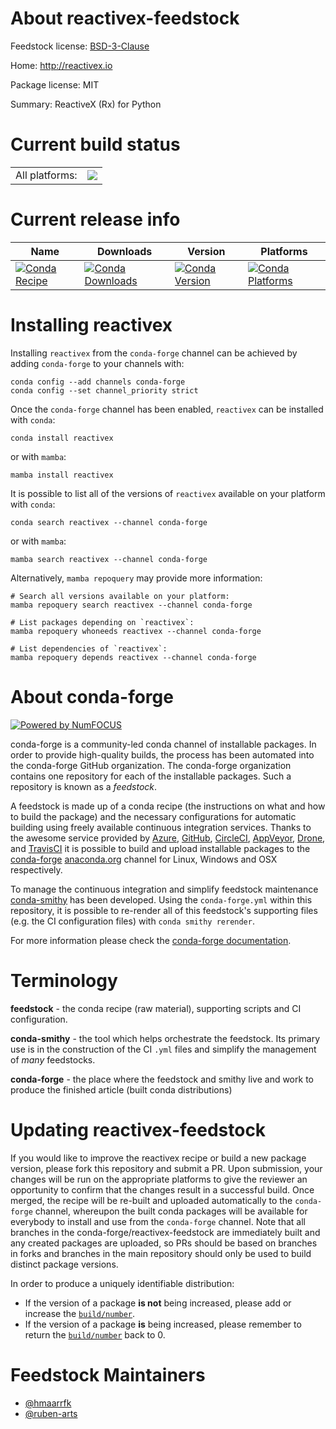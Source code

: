 About reactivex-feedstock
=========================

Feedstock license: [BSD-3-Clause](https://github.com/conda-forge/reactivex-feedstock/blob/main/LICENSE.txt)

Home: http://reactivex.io

Package license: MIT

Summary: ReactiveX (Rx) for Python

Current build status
====================


<table><tr><td>All platforms:</td>
    <td>
      <a href="https://dev.azure.com/conda-forge/feedstock-builds/_build/latest?definitionId=18789&branchName=main">
        <img src="https://dev.azure.com/conda-forge/feedstock-builds/_apis/build/status/reactivex-feedstock?branchName=main">
      </a>
    </td>
  </tr>
</table>

Current release info
====================

| Name | Downloads | Version | Platforms |
| --- | --- | --- | --- |
| [![Conda Recipe](https://img.shields.io/badge/recipe-reactivex-green.svg)](https://anaconda.org/conda-forge/reactivex) | [![Conda Downloads](https://img.shields.io/conda/dn/conda-forge/reactivex.svg)](https://anaconda.org/conda-forge/reactivex) | [![Conda Version](https://img.shields.io/conda/vn/conda-forge/reactivex.svg)](https://anaconda.org/conda-forge/reactivex) | [![Conda Platforms](https://img.shields.io/conda/pn/conda-forge/reactivex.svg)](https://anaconda.org/conda-forge/reactivex) |

Installing reactivex
====================

Installing `reactivex` from the `conda-forge` channel can be achieved by adding `conda-forge` to your channels with:

```
conda config --add channels conda-forge
conda config --set channel_priority strict
```

Once the `conda-forge` channel has been enabled, `reactivex` can be installed with `conda`:

```
conda install reactivex
```

or with `mamba`:

```
mamba install reactivex
```

It is possible to list all of the versions of `reactivex` available on your platform with `conda`:

```
conda search reactivex --channel conda-forge
```

or with `mamba`:

```
mamba search reactivex --channel conda-forge
```

Alternatively, `mamba repoquery` may provide more information:

```
# Search all versions available on your platform:
mamba repoquery search reactivex --channel conda-forge

# List packages depending on `reactivex`:
mamba repoquery whoneeds reactivex --channel conda-forge

# List dependencies of `reactivex`:
mamba repoquery depends reactivex --channel conda-forge
```


About conda-forge
=================

[![Powered by
NumFOCUS](https://img.shields.io/badge/powered%20by-NumFOCUS-orange.svg?style=flat&colorA=E1523D&colorB=007D8A)](https://numfocus.org)

conda-forge is a community-led conda channel of installable packages.
In order to provide high-quality builds, the process has been automated into the
conda-forge GitHub organization. The conda-forge organization contains one repository
for each of the installable packages. Such a repository is known as a *feedstock*.

A feedstock is made up of a conda recipe (the instructions on what and how to build
the package) and the necessary configurations for automatic building using freely
available continuous integration services. Thanks to the awesome service provided by
[Azure](https://azure.microsoft.com/en-us/services/devops/), [GitHub](https://github.com/),
[CircleCI](https://circleci.com/), [AppVeyor](https://www.appveyor.com/),
[Drone](https://cloud.drone.io/welcome), and [TravisCI](https://travis-ci.com/)
it is possible to build and upload installable packages to the
[conda-forge](https://anaconda.org/conda-forge) [anaconda.org](https://anaconda.org/)
channel for Linux, Windows and OSX respectively.

To manage the continuous integration and simplify feedstock maintenance
[conda-smithy](https://github.com/conda-forge/conda-smithy) has been developed.
Using the ``conda-forge.yml`` within this repository, it is possible to re-render all of
this feedstock's supporting files (e.g. the CI configuration files) with ``conda smithy rerender``.

For more information please check the [conda-forge documentation](https://conda-forge.org/docs/).

Terminology
===========

**feedstock** - the conda recipe (raw material), supporting scripts and CI configuration.

**conda-smithy** - the tool which helps orchestrate the feedstock.
                   Its primary use is in the construction of the CI ``.yml`` files
                   and simplify the management of *many* feedstocks.

**conda-forge** - the place where the feedstock and smithy live and work to
                  produce the finished article (built conda distributions)


Updating reactivex-feedstock
============================

If you would like to improve the reactivex recipe or build a new
package version, please fork this repository and submit a PR. Upon submission,
your changes will be run on the appropriate platforms to give the reviewer an
opportunity to confirm that the changes result in a successful build. Once
merged, the recipe will be re-built and uploaded automatically to the
`conda-forge` channel, whereupon the built conda packages will be available for
everybody to install and use from the `conda-forge` channel.
Note that all branches in the conda-forge/reactivex-feedstock are
immediately built and any created packages are uploaded, so PRs should be based
on branches in forks and branches in the main repository should only be used to
build distinct package versions.

In order to produce a uniquely identifiable distribution:
 * If the version of a package **is not** being increased, please add or increase
   the [``build/number``](https://docs.conda.io/projects/conda-build/en/latest/resources/define-metadata.html#build-number-and-string).
 * If the version of a package **is** being increased, please remember to return
   the [``build/number``](https://docs.conda.io/projects/conda-build/en/latest/resources/define-metadata.html#build-number-and-string)
   back to 0.

Feedstock Maintainers
=====================

* [@hmaarrfk](https://github.com/hmaarrfk/)
* [@ruben-arts](https://github.com/ruben-arts/)

